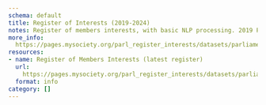 ```yaml
---
schema: default
title: Register of Interests (2019-2024)
notes: Register of members interests, with basic NLP processing. 2019 Parliament.
more_info: 
  https://pages.mysociety.org/parl_register_interests/datasets/parliament_2019/latest
resources:
- name: Register of Members Interests (latest register)
  url: 
    https://pages.mysociety.org/parl_register_interests/datasets/parliament_2019/latest
  format: info
category: []
---
```

